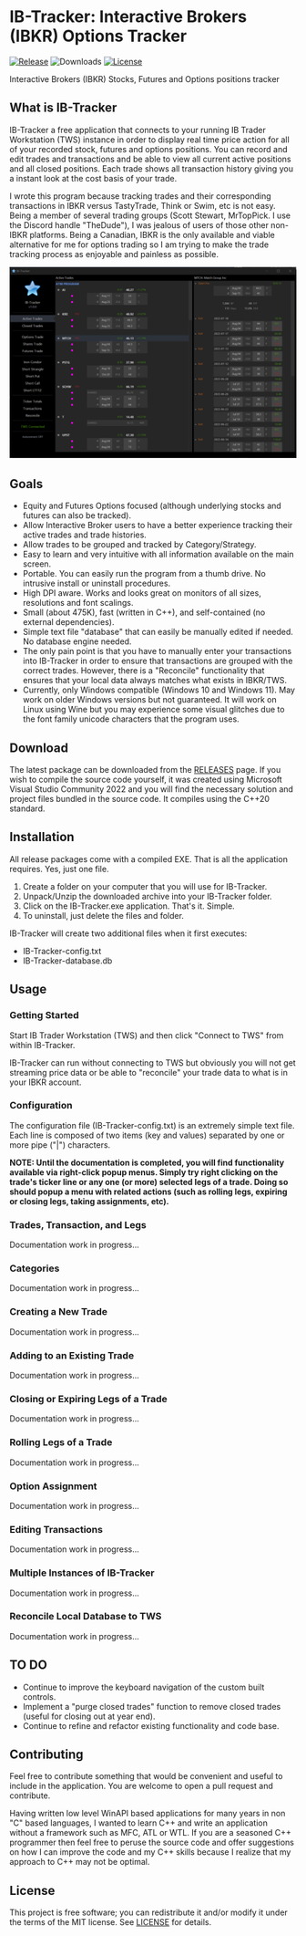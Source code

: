 # IB-Tracker: Interactive Brokers (IBKR) Options Tracker
[![Release](https://img.shields.io/github/v/release/PaulSquires/IB-Tracker?label=release)](https://github.com/PaulSquires/IB-Tracker/releases)
![Downloads](https://img.shields.io/github/downloads/PaulSquires/IB-Tracker/total?label=downloads)
[![License](https://img.shields.io/github/license/PaulSquires/IB-Tracker?label=license)](LICENSE.txt)

Interactive Brokers (IBKR) Stocks, Futures and Options positions tracker

## What is IB-Tracker
IB-Tracker a free application that connects to your running IB Trader Workstation (TWS) instance in order to display real time price action for all of your recorded stock, futures and options positions. You can record and edit trades and transactions and be able to view all current active positions and all closed positions. Each trade shows all transaction history giving you a instant look at the cost basis of your trade. 

I wrote this program because tracking trades and their corresponding transactions in IBKR versus TastyTrade, Think or Swim, etc is not easy. Being a member of several trading groups (Scott Stewart, MrTopPick. I use the Discord handle "TheDude"), I was jealous of users of those other non-IBKR platforms. Being a Canadian, IBKR is the only available and viable alternative for me for options trading so I am trying to make the trade tracking process as enjoyable and painless as possible.

![screenshot](/IB-Tracker/assets/ib-tracker-main.png?raw=true "IB-Tracker")

## Goals
* Equity and Futures Options focused (although underlying stocks and futures can also be tracked).
* Allow Interactive Broker users to have a better experience tracking their active trades and trade histories.
* Allow trades to be grouped and tracked by Category/Strategy.
* Easy to learn and very intuitive with all information available on the main screen. 
* Portable. You can easily run the program from a thumb drive. No intrusive install or uninstall procedures.
* High DPI aware. Works and looks great on monitors of all sizes, resolutions and font scalings.
* Small (about 475K), fast (written in C++), and self-contained (no external dependencies).
* Simple text file "database" that can easily be manually edited if needed. No database engine needed.
* The only pain point is that you have to manually enter your transactions into IB-Tracker in order to ensure that transactions are grouped with the correct trades. However, there is a "Reconcile" functionality that ensures that your local data always matches what exists in IBKR/TWS. 
* Currently, only Windows compatible (Windows 10 and Windows 11). May work on older Windows versions but not guaranteed. It will work on Linux using Wine but you may experience some visual glitches due to the font family unicode characters that the program uses.

## Download
The latest package can be downloaded from the [RELEASES](https://github.com/PaulSquires/IB-Tracker/releases) page.
If you wish to compile the source code yourself, it was created using Microsoft Visual Studio Community 2022 and you will find the necessary solution and project files bundled in the source code. It compiles using the C++20 standard.

## Installation
All release packages come with a compiled EXE. That is all the application requires. Yes, just one file.
1. Create a folder on your computer that you will use for IB-Tracker.
2. Unpack/Unzip the downloaded archive into your IB-Tracker folder.
3. Click on the IB-Tracker.exe application. That's it. Simple.
4. To uninstall, just delete the files and folder.

IB-Tracker will create two additional files when it first executes:
* IB-Tracker-config.txt
* IB-Tracker-database.db

## Usage

### Getting Started
Start IB Trader Workstation (TWS) and then click "Connect to TWS" from within IB-Tracker.

IB-Tracker can run without connecting to TWS but obviously you will not get streaming price data or be able to "reconcile" your trade data to what is in your IBKR account.

### Configuration
The configuration file (IB-Tracker-config.txt) is an extremely simple text file. Each line is composed of two items (key and values) separated by one or more pipe ("|") characters.

**NOTE: Until the documentation is completed, you will find functionality available via right-click popup menus. Simply try right clicking on the trade's ticker line or any one (or more) selected legs of a trade. Doing so should popup a menu with related actions (such as rolling legs, expiring or closing legs, taking assignments, etc).**

### Trades, Transaction, and Legs
Documentation work in progress...

### Categories
Documentation work in progress...

### Creating a New Trade
Documentation work in progress...

### Adding to an Existing Trade
Documentation work in progress...

### Closing or Expiring Legs of a Trade
Documentation work in progress...

### Rolling Legs of a Trade
Documentation work in progress...

### Option Assignment
Documentation work in progress...

### Editing Transactions
Documentation work in progress...

### Multiple Instances of IB-Tracker
Documentation work in progress...

### Reconcile Local Database to TWS
Documentation work in progress...

## TO DO
- Continue to improve the keyboard navigation of the custom built controls.
- Implement a "purge closed trades" function to remove closed trades (useful for closing out at year end).
- Continue to refine and refactor existing functionality and code base.

## Contributing
Feel free to contribute something that would be convenient and useful to include in the application. You are welcome to open a pull request and contribute.

Having written low level WinAPI based applications for many years in non "C" based languages, I wanted to learn C++ and write an application without a framework such as MFC, ATL or WTL. If you are a seasoned C++ programmer then feel free to peruse the source code and offer suggestions on how I can improve the code and my C++ skills because I realize that my approach to C++ may not be optimal.

## License
This project is free software; you can redistribute it and/or modify it under the terms of the MIT license. See [LICENSE](https://github.com/PaulSquires/IB-Tracker/blob/main/LICENSE.txt) for details.
